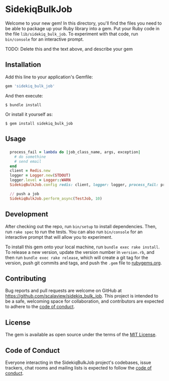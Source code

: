 # SidekiqBulkJob

Welcome to your new gem! In this directory, you'll find the files you need to be able to package up your Ruby library into a gem. Put your Ruby code in the file `lib/sidekiq_bulk_job`. To experiment with that code, run `bin/console` for an interactive prompt.

TODO: Delete this and the text above, and describe your gem

## Installation

Add this line to your application's Gemfile:

```ruby
gem 'sidekiq_bulk_job'
```

And then execute:

    $ bundle install

Or install it yourself as:

    $ gem install sidekiq_bulk_job

## Usage

###
```ruby
  process_fail = lambda do |job_class_name, args, exception|
    # do somethine
    # send email
  end
  client = Redis.new
  logger = Logger.new(STDOUT)
  logger.level = Logger::WARN
  SidekiqBulkJob.config redis: client, logger: logger, process_fail: process_fail, queue: :default, batch_size: 3000, prefix: "SidekiqBulkJob"

  // push a job
  SidekiqBulkJob.perform_async(TestJob, 10)
```

## Development

After checking out the repo, run `bin/setup` to install dependencies. Then, run `rake spec` to run the tests. You can also run `bin/console` for an interactive prompt that will allow you to experiment.

To install this gem onto your local machine, run `bundle exec rake install`. To release a new version, update the version number in `version.rb`, and then run `bundle exec rake release`, which will create a git tag for the version, push git commits and tags, and push the `.gem` file to [rubygems.org](https://rubygems.org).

## Contributing

Bug reports and pull requests are welcome on GitHub at https://github.com/scalaview/sidekiq_bulk_job. This project is intended to be a safe, welcoming space for collaboration, and contributors are expected to adhere to the [code of conduct](https://github.com/scalaview/sidekiq_bulk_job/blob/master/CODE_OF_CONDUCT.md).


## License

The gem is available as open source under the terms of the [MIT License](https://opensource.org/licenses/MIT).

## Code of Conduct

Everyone interacting in the SidekiqBulkJob project's codebases, issue trackers, chat rooms and mailing lists is expected to follow the [code of conduct](https://github.com/scalaview/sidekiq_bulk_job/blob/master/CODE_OF_CONDUCT.md).
